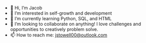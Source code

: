- 👋 Hi, I’m Jacob
- 👀 I’m interested in self-growth and development
- 🌱 I’m currently learning Python, SQL, and HTML
- 💞️ I’m looking to collaborate on anything! I love challenges and opportunities to creatively problem solve.
- 📫 How to reach me: jstowell00@outlook.com

<!---
jstowell00/jstowell00 is a ✨ special ✨ repository because its `README.md` (this file) appears on your GitHub profile.
You can click the Preview link to take a look at your changes.
--->
